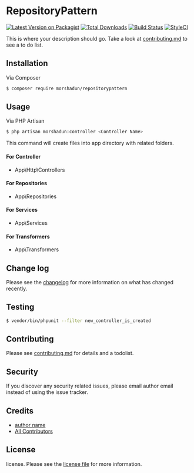 # RepositoryPattern

[![Latest Version on Packagist][ico-version]][link-packagist]
[![Total Downloads][ico-downloads]][link-downloads]
[![Build Status][ico-travis]][link-travis]
[![StyleCI][ico-styleci]][link-styleci]

This is where your description should go. Take a look at [contributing.md](contributing.md) to see a to do list.

## Installation

Via Composer

``` bash
$ composer require morshadun/repositorypattern
```

## Usage
Via PHP Artisan

``` bash
$ php artisan morshadun:controller <Controller Name>
```

This command will create files into app directory with related folders.
#### For Controller
- App\Http\Controllers
#### For Repositories
- App\Repositories
#### For Services
- App\Services
#### For Transformers
- App\Transformers

## Change log

Please see the [changelog](changelog.md) for more information on what has changed recently.

## Testing

``` bash
$ vendor/bin/phpunit --filter new_controller_is_created
```

## Contributing

Please see [contributing.md](contributing.md) for details and a todolist.

## Security

If you discover any security related issues, please email author email instead of using the issue tracker.

## Credits

- [author name][link-author]
- [All Contributors][link-contributors]

## License

license. Please see the [license file](license.md) for more information.

[ico-version]: https://img.shields.io/packagist/v/morshadun/repositorypattern.svg?style=flat-square
[ico-downloads]: https://img.shields.io/packagist/dt/morshadun/repositorypattern.svg?style=flat-square
[ico-travis]: https://img.shields.io/travis/morshadun/repositorypattern/master.svg?style=flat-square
[ico-styleci]: https://styleci.io/repos/12345678/shield

[link-packagist]: https://packagist.org/packages/morshadunnur/repositorypattern
[link-downloads]: https://packagist.org/packages/morshadunnur/repositorypattern
[link-travis]: https://travis-ci.org/morshadun/repositorypattern
[link-styleci]: https://styleci.io/repos/12345678
[link-author]: https://github.com/morshadunnur
[link-contributors]: ../../contributors
